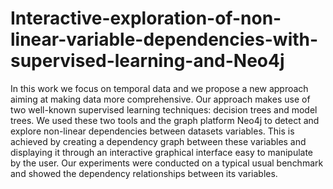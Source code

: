 # Interactive-exploration-of-non-linear-variable-dependencies-with-supervised-learning-and-Neo4j
In this work we focus on temporal data and we propose a new approach aiming at making data more comprehensive. Our approach makes use of two well-known supervised learning techniques: decision trees and model trees. We used these two tools and the graph platform Neo4j to detect and explore non-linear dependencies between datasets variables. This is achieved by creating a dependency graph between these variables and displaying it through an interactive graphical interface easy to manipulate by the user. Our experiments were conducted on a typical usual benchmark and showed the dependency relationships between its variables.
